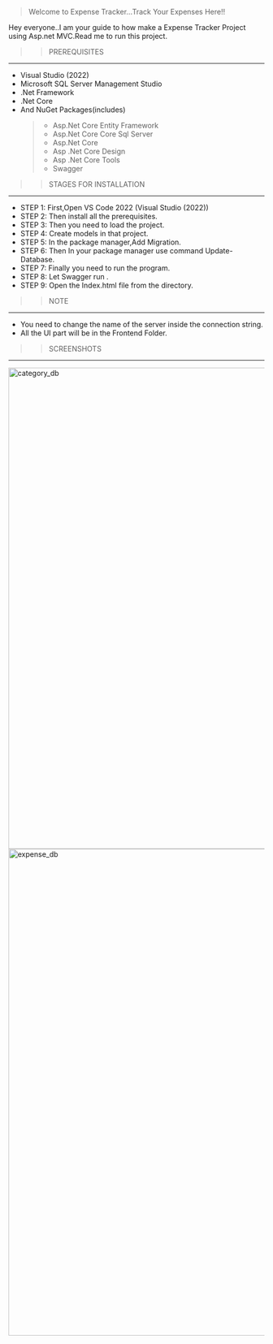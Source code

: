 > Welcome to Expense Tracker...Track Your Expenses Here!!

Hey everyone..I am your guide to how make a Expense Tracker Project using Asp.net MVC.Read me to run this project.

>> PREREQUISITES
 ----------------

- Visual Studio (2022)
- Microsoft SQL Server Management Studio
- .Net Framework
- .Net Core
- And NuGet Packages(includes)
	>- Asp.Net Core Entity Framework
	>- Asp.Net Core Core Sql Server
	>- Asp.Net Core 
	>- Asp .Net Core Design
	>- Asp .Net Core Tools
	>- Swagger

>> STAGES FOR INSTALLATION 
   ------------------------
- STEP 1: First,Open VS Code 2022 (Visual Studio (2022))
- STEP 2: Then install all the prerequisites.
- STEP 3: Then you need to load the project.
- STEP 4: Create models in that project.
- STEP 5: In the package manager,Add Migration.
- STEP 6: Then In your package manager use command Update-Database.
- STEP 7: Finally you need to run the program.
- STEP 8: Let Swagger run .
- STEP 9: Open the Index.html file from the directory.

>>NOTE
------
- You need to change the name of the server inside the connection string.
- All the UI part will be in the Frontend Folder.

>>SCREENSHOTS
 -------------

<img width="948" alt="category_db" src="https://user-images.githubusercontent.com/95396473/212420757-e27256f6-a52a-4c5b-af3d-35b4a37625cd.PNG">
<img width="959" alt="expense_db" src="https://user-images.githubusercontent.com/95396473/212420782-69f9f02d-573a-4784-9849-12e48a50c114.PNG">
